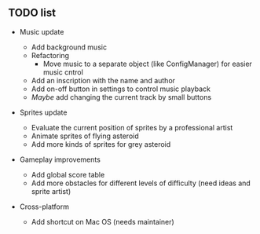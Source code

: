 ## TODO list

- Music update
    - Add background music
    - Refactoring
        - Move music to a separate object (like ConfigManager) for easier music cntrol
    - Add an inscription with the name and author 
    - Add on-off button in settings to control music playback
    - _Maybe_ add changing the current track by small buttons

- Sprites update
    - Evaluate the current position of sprites by a professional artist
    - Animate sprites of flying asteroid
    - Add more kinds of sprites for grey asteroid

- Gameplay improvements
    - Add global score table
    - Add more obstacles for different levels of difficulty (need ideas and sprite artist)

- Cross-platform
    - Add shortcut on Mac OS (needs maintainer)